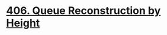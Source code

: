 # [406. Queue Reconstruction by Height](https://leetcode.com/problems/queue-reconstruction-by-height/)
